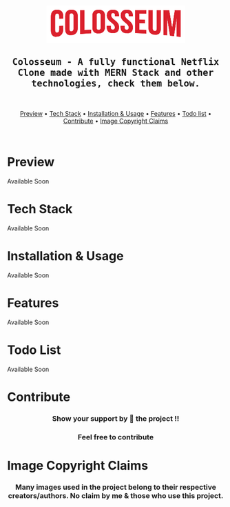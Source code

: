 <p align="center">
  <img src="img/logo.png"
     alt="Colosseum logo by Anass FERRAK" >
</p>

<p>
  <h2 align="center"><samp>Colosseum - A fully functional Netflix Clone made with MERN Stack and other technologies, check them below.</samp></h2>
</p>

<br>

<p align="center">
  <a href="#preview">Preview</a> •
  <a href="#techstack">Tech Stack</a> •
  <a href="#installation">Installation & Usage</a> •
  <a href="#features">Features</a> •
  <a href="#todo-list">Todo list</a> •
  <a href="#contribute">Contribute</a> •
  <a href="#image-copyright-claims">Image Copyright Claims</a> 
</p>

<br>

# Preview

Available Soon

# Tech Stack

Available Soon

# Installation & Usage

Available Soon

# Features

Available Soon

# Todo List

Available Soon

# Contribute

<p>
  <h3 align="center">Show your support by 🌟 the project !!</h3>
  <h3 align="center">Feel free to contribute</h3>
</p>

<!-- # Development
Want to contribute? Great!

To fix a bug or enhance an existing module, follow these steps:

- Fork the repo
- Create a new branch (`git checkout -b improve-feature`)
- Make the appropriate changes in the files
- Add changes to reflect the changes made
- Commit your changes (`git commit -am 'Improve feature'`)
- Push to the branch (`git push origin improve-feature`)
- Create a Pull Request  -->

<!-- # Bug Report / Feature Request

If you find a bug (the website couldn't handle the query and / or gave undesired results), kindly open an issue [here](ISSUE_LINK) by including your search query and the expected result.

If you'd like to request a new function, feel free to do so by opening an issue [here](ISSUE_LINK). Please include sample queries and their corresponding results. -->

# Image Copyright Claims

<p>
  <h3 align="center">Many images used in the project belong to their respective creators/authors. No claim by me & those who use this project.</h2>
</p>
